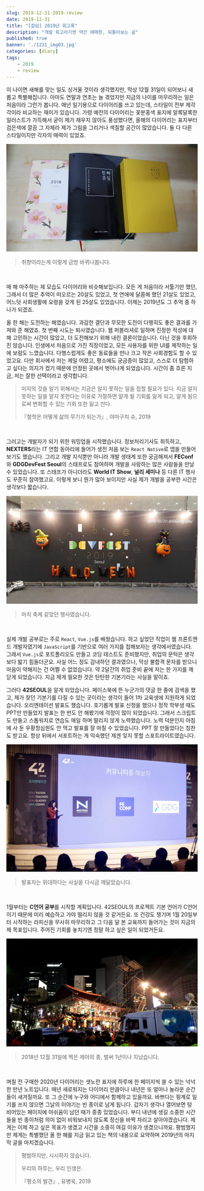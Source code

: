 ```yaml
---
slug: 2019-12-31-2019-review
date: 2019-12-31
title: "[잡담] 2019년 회고록"
description: "개발 회고라기엔 약간 애매한, 되돌아보는 글"
published: true
banner: './1231_img03.jpg'
categories: [diary]
tags:
    - 2019
    - review
---
```




이 나이면 새해를 맞는 일도 싱거울 것이라 생각했지만, 막상 12월 31일이 되어보니 새롭고 특별해집니다. 아마도 연말과 연초는 늘 겪었지만 지금의 나이를 마무리하는 일은 처음이라 그런가 봅니다. 매년 일기용으로 다이어리를 쓰고 있는데, 스타일이 전부 제각각이라 비교하는 재미가 있습니다. 가령 예전의 다이어리는 꽃분홍색 표지에 알록달록한 일러스트가 가득해서 굳이 제가 채우지 않아도 풍성했다면, 올해의 다이어리는 표지부터 검은색에 깔끔 그 자체라 제가 그림을 그리거나 색칠할 공간이 많았습니다. 둘 다 다른 스타일이지만 각자의 매력이 있었죠. 

![](./1231_img01.jpg)

> 취향이라는게 이렇게 금방 바뀌나봅니다.

<br/>

매 해 마주하는 제 모습도 다이어리와 비슷해보입니다. 모든 게 처음이라 서툴기만 했던, 그래서 더 많은 추억이 떠오르는 20살도 있었고, 첫 연애에 달콤해 했던 21살도 있었고, 어느덧 사회생활에 요령을 갖게 된 25살도 있었습니다. 이제는 2019년도 그 추억 중 하나가 되겠죠.

올 한 해는 도전하는 해였습니다. 과감한 결단과 무모한 도전이 다행히도 좋은 결과를 가져와 준 해였죠. 첫 번째 시도는 퇴사였습니다. 웹 퍼블리셔로 일하며 진정한 적성에 대해 고민하는 시간이 많았고, 더 도전해보기 위해 내린 결론이었습니다. 다닌 것을 후회하진 않습니다. 인생에서 처음으로 가진 직장이었고, 모든 사용자를 위한 UI를 제작하는 일에 보람도 느꼈습니다. 다행스럽게도 좋은 동료들을 만나 크고 작은 사회경험도 할 수 있었고요. 다만 회사에서 저는 제일 어렸고, 평소에도 궁금증이 많았고, 스스로 더 탐험하고 싶다는 의지가 컸기 때문에 안정된 곳에서 벗어나게 되었습니다. 시간이 좀 흐른 지금, 저는 잘한 선택이라고 생각합니다.



> 미지의 것을 알기 위해서는 지금은 알지 못하는 일을 접할 필요가 있다. 지금 알지 못하는 일을 알지 못한다는 이유로 거절하면 알게 될 기회를 잃게 되고, 알게 됨으로써 변화할 수 있는 기회 또한 잃고 만다.
>
> 
>
> 『철학은 어떻게 삶의 무기가 되는가』, 야마구치 슈, 2019

<br/>

그러고는 개발자가 되기 위한 워밍업을 시작했습니다. 정보처리기사도 취득하고, **NEXTERS**라는 IT 연합 동아리에 들어가 생전 처음 보는 `React Native`로 앱을 만들어보기도 했습니다. 그리고 개발 지식뿐만 아니라 개발 생태계 또한 궁금해져서 **FEConf**와 **GDGDevFest Seoul**의 스태프로도 참여하며 개발을 사랑하는 많은 사람들을 만날 수 있었습니다. 또 스태프가 아니더라도 **World IT Show**, **널리 세미나** 등 다른 IT 행사도 꾸준히 참여했고요. 이렇게 보니 뭔가 많아 보이지만 사실 제가 개발을 공부한 시간은 생각보다 짧습니다.



![](./1231_img02.jpg)

> 마치 축제 같았던 행사였습니다.

<br/>

실제 개발 공부로는 주로 `React`, `Vue.js`를 배웠습니다. 하고 싶었던 직업이 웹 프론트엔드 개발자였기에 `JavaScript`를 기반으로 여러 가지를 접해보자는 생각에서였습니다. 그래서 `Vue.js`로 포트폴리오도 만들고 코딩 테스트도 준비했지만, 취업의 문턱은 생각보다 밟기 힘들더군요. 사실 어느 정도 감내하던 결과였으나, 막상 불합격 문자를 받으니 마음이 약해지는 건 어쩔 수 없었습니다. 약 2달간의 취업 준비 끝에 저는 한 가지를 깨닫게 되었습니다. 지금 제게 필요한 것은 탄탄한 기본기라는 사실을 말이죠.



그러다 **42SEOUL**을 알게 되었습니다. 페이스북에 뜬 누군가의 댓글 한 줄에 검색을 했고, 제가 찾던 기본기를 다질 수 있는 곳이라는 생각이 들어 1차 교육생에 지원하게 되었습니다. 오리엔테이션 발표도 했습니다. 호기롭게 발표 신청을 했으나 정작 학부생 때도 PPT만 만들었지 발표는 한 번도 안 해봤기에 걱정이 많이 되었습니다. 그래서 스크립트도 만들고 스톱워치로 연습도 매일 하며 떨리지 않게 노력했습니다. 노력 덕분인지 아침에 사 둔 우황청심원도 안 먹고 발표를 잘 마칠 수 있었습니다. PPT 잘 만들었다는 칭찬도 받고요. 항상 뒤에서 서포트하는 게 익숙했던 제겐 잊지 못할 스포트라이트였습니다.

![](./1231_img03.jpg)

> 발표자는 위대하다는 사실을 다시금 깨달았습니다.

<br/>

1월부터는 **C언어 공부**를 시작할 계획입니다. 42SEOUL의 프로젝트 기본 언어가 C언어이기 때문에 미리 예습하고 가야 떨리지 않을 것 같거든요. 또 건강도 챙기며 1월 20일부터 시작하는 라피신을 무사히 마무리하고 그 다음 달 본 교육까지 들어가는 것이 지금의 제 목표입니다. 주어진 기회를 놓치기엔 정말 하고 싶은 일이 되었거든요. 

![](./1231_img04.jpg)

> 2018년 12월 31일에 찍은 제야의 종, 벌써 1년이나 지났습니다.

<br/>

며칠 전 구매한 2020년 다이어리는 샛노란 표지에 하루에 한 페이지씩 쓸 수 있는 넉넉한 만년 노트입니다. 매년 새로워지는 다이어리 만큼이나 내년은 또 얼마나 놀라운 순간들이 새겨질까요. 또 그 순간에 누구와 어디에서 함께하고 있을까요. 바쁘다는 핑계로 일기를 쓰지 않으면 그날의 이야기는 빈 종이로 남게 됩니다. 갑자기 생각나 열어보면 텅 비어있는 페이지에 아쉬움이 남던 때가 종종 있었습니다. 부디 내년에 생길 소중한 시간들을 빈 종이처럼 의미 없이 비워보내지 않도록 정신을 바짝 차리고 살아야겠습니다. 제게는 이제 하고 싶은 목표가 생겼고 시간을 소중히 여길 이유가 생겼으니까요. 평범했지만 제게는 특별했던 올 한 해를 지금 읽고 있는 책의 내용으로 요약하며 2019년의 마지막 글을 마치겠습니다.



> 평범하지만, 시시하지 않습니다.
>
> 우리의 하루는, 우리 인생은.
>
> 
>
> 『평소의 발견』, 유병욱, 2019



















